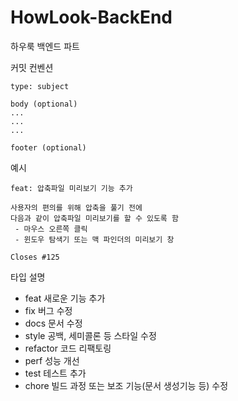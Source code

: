 # HowLook-BackEnd
하우룩 백엔드 파트


커밋 컨벤션

```
type: subject

body (optional)
...
...
...

footer (optional)
```

예시
```
feat: 압축파일 미리보기 기능 추가

사용자의 편의를 위해 압축을 풀기 전에
다음과 같이 압축파일 미리보기를 할 수 있도록 함
 - 마우스 오른쪽 클릭
 - 윈도우 탐색기 또는 맥 파인더의 미리보기 창

Closes #125
```

타입	설명
- feat	새로운 기능 추가
- fix	버그 수정
- docs	문서 수정
- style	공백, 세미콜론 등 스타일 수정
- refactor	코드 리팩토링
- perf	성능 개선
- test	테스트 추가
- chore	빌드 과정 또는 보조 기능(문서 생성기능 등) 수정
